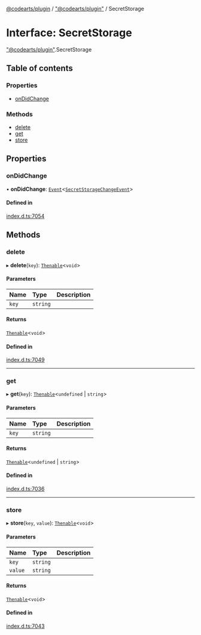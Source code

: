 [@codearts/plugin](../README.md) / ["@codearts/plugin"](../modules/_codearts_plugin_.md) / SecretStorage

# Interface: SecretStorage

["@codearts/plugin"](../modules/_codearts_plugin_.md).SecretStorage

## Table of contents

### Properties

- [onDidChange](codearts_plugin_.SecretStorage.md#ondidchange)

### Methods

- [delete](codearts_plugin_.SecretStorage.md#delete)
- [get](codearts_plugin_.SecretStorage.md#get)
- [store](codearts_plugin_.SecretStorage.md#store)

## Properties

### onDidChange

• **onDidChange**: [`Event`](codearts_plugin_.Event.md)<[`SecretStorageChangeEvent`](codearts_plugin_.SecretStorageChangeEvent.md)\>

#### Defined in

[index.d.ts:7054](https://github.com/huaweicloud/cloudide-plugin-api/blob/d4de966/index.d.ts#L7054)

## Methods

### delete

▸ **delete**(`key`): [`Thenable`](Thenable.md)<`void`\>

#### Parameters

| Name | Type | Description |
| :------ | :------ | :------ |
| `key` | `string` |  |

#### Returns

[`Thenable`](Thenable.md)<`void`\>

#### Defined in

[index.d.ts:7049](https://github.com/huaweicloud/cloudide-plugin-api/blob/d4de966/index.d.ts#L7049)

___

### get

▸ **get**(`key`): [`Thenable`](Thenable.md)<`undefined` \| `string`\>

#### Parameters

| Name | Type | Description |
| :------ | :------ | :------ |
| `key` | `string` |  |

#### Returns

[`Thenable`](Thenable.md)<`undefined` \| `string`\>

#### Defined in

[index.d.ts:7036](https://github.com/huaweicloud/cloudide-plugin-api/blob/d4de966/index.d.ts#L7036)

___

### store

▸ **store**(`key`, `value`): [`Thenable`](Thenable.md)<`void`\>

#### Parameters

| Name | Type | Description |
| :------ | :------ | :------ |
| `key` | `string` |  |
| `value` | `string` |  |

#### Returns

[`Thenable`](Thenable.md)<`void`\>

#### Defined in

[index.d.ts:7043](https://github.com/huaweicloud/cloudide-plugin-api/blob/d4de966/index.d.ts#L7043)
